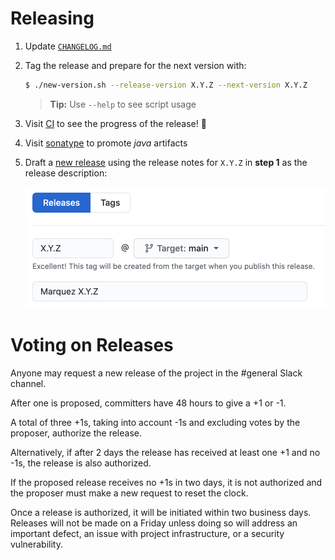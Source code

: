 # Releasing

1. Update [`CHANGELOG.md`](CHANGELOG.md)
2. Tag the release and prepare for the next version with:

   ```bash
   $ ./new-version.sh --release-version X.Y.Z --next-version X.Y.Z
   ```

   > **Tip:** Use `--help` to see script usage

3. Visit [CI](https://app.circleci.com/pipelines/github/MarquezProject/marquez?branch=main) to see the progress of the release! :rocket:
4. Visit [sonatype](https://oss.sonatype.org) to promote _java_ artifacts
6. Draft a [new release](https://github.com/MarquezProject/marquez/releases/new) using the release notes for `X.Y.Z` in **step 1** as the release description:

   ![](./docs/assets/images/new-release.png)

# Voting on Releases

Anyone may request a new release of the project in the #general Slack channel.

After one is proposed, committers have 48 hours to give a +1 or -1.

A total of three +1s, taking into account -1s and excluding votes by the proposer, authorize the release.

Alternatively, if after 2 days the release has received at least one +1 and no -1s, the release is also authorized.

If the proposed release receives no +1s in two days, it is not authorized and the proposer must make a new request to reset the clock.

Once a release is authorized, it will be initiated within two business days. Releases will not be made on a Friday unless doing so will address an important defect, an issue with project infrastructure, or a security vulnerability.
